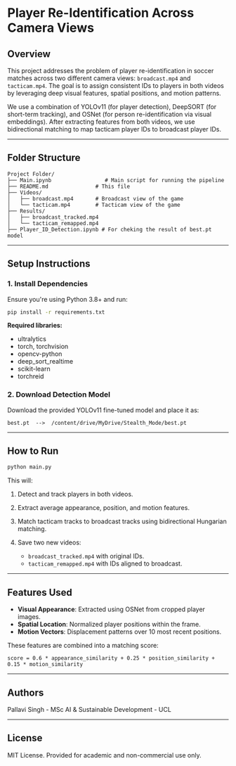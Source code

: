 # Player Re-Identification Across Camera Views

## Overview

This project addresses the problem of player re-identification in soccer matches across two different camera views: `broadcast.mp4` and `tacticam.mp4`. The goal is to assign consistent IDs to players in both videos by leveraging deep visual features, spatial positions, and motion patterns.

We use a combination of YOLOv11 (for player detection), DeepSORT (for short-term tracking), and OSNet (for person re-identification via visual embeddings). After extracting features from both videos, we use bidirectional matching to map tacticam player IDs to broadcast player IDs.

---

## Folder Structure

```
Project Folder/
├── Main.ipynb                 # Main script for running the pipeline
├── README.md               # This file
├── Videos/
│   ├── broadcast.mp4       # Broadcast view of the game
│   └── tacticam.mp4        # Tacticam view of the game
├── Results/
│   ├── broadcast_tracked.mp4
│   └── tacticam_remapped.mp4
├── Player_ID_Detection.ipynb # For cheking the result of best.pt model
```

---

## Setup Instructions

### 1. Install Dependencies

Ensure you're using Python 3.8+ and run:

```bash
pip install -r requirements.txt
```

**Required libraries:**

* ultralytics
* torch, torchvision
* opencv-python
* deep\_sort\_realtime
* scikit-learn
* torchreid

### 2. Download Detection Model

Download the provided YOLOv11 fine-tuned model and place it as:

```
best.pt  -->  /content/drive/MyDrive/Stealth_Mode/best.pt
```

---

## How to Run

```bash
python main.py
```

This will:

1. Detect and track players in both videos.
2. Extract average appearance, position, and motion features.
3. Match tacticam tracks to broadcast tracks using bidirectional Hungarian matching.
4. Save two new videos:

   * `broadcast_tracked.mp4` with original IDs.
   * `tacticam_remapped.mp4` with IDs aligned to broadcast.

---

## Features Used

* **Visual Appearance**: Extracted using OSNet from cropped player images.
* **Spatial Location**: Normalized player positions within the frame.
* **Motion Vectors**: Displacement patterns over 10 most recent positions.

These features are combined into a matching score:

```
score = 0.6 * appearance_similarity + 0.25 * position_similarity + 0.15 * motion_similarity
```
---

## Authors

Pallavi Singh - MSc AI & Sustainable Development - UCL


---

## License

MIT License. Provided for academic and non-commercial use only.
